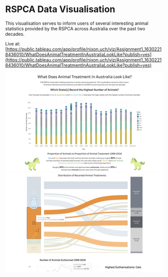 # RSPCA Data Visualisation
This visualisation serves to inform users of several interesting animal statistics provided by the RSPCA across Australia over the past two decades.

Live at: [https://public.tableau.com/app/profile/nixon.uch/viz/Assignment1_16302218436010/WhatDoesAnimalTreatmentInAustraliaLookLike?publish=yes](https://public.tableau.com/app/profile/nixon.uch/viz/Assignment1_16302218436010/WhatDoesAnimalTreatmentInAustraliaLookLike?publish=yes)

<img src="screenshot1.png">
<br>
<img src="screenshot2.png">
